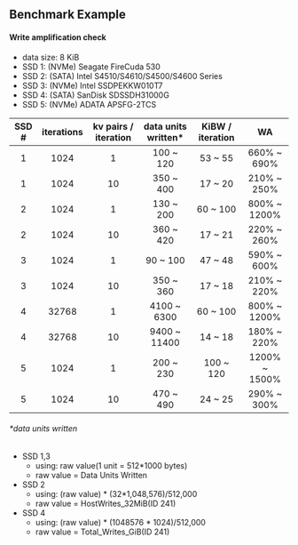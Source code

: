 ## Benchmark Example

#### Write amplification check

- data size: 8 KiB
- SSD 1: (NVMe) Seagate FireCuda 530
- SSD 2: (SATA) Intel S4510/S4610/S4500/S4600 Series
- SSD 3: (NVMe) Intel SSDPEKKW010T7
- SSD 4: (SATA) SanDisk SDSSDH31000G
- SSD 5: (NVMe) ADATA APSFG-2TCS

| SSD # | iterations | kv pairs / iteration | data units written\* | KiBW / iteration | WA            |
|:-----:|:----------:|:--------------------:|:--------------------:|:----------------:|:-------------:|
| 1     | 1024       | 1                    |  100 ~   120         |  53 ~  55        |  660% ~  690% |
| 1     | 1024       | 10                   |  350 ~   400         |  17 ~  20        |  210% ~  250% |
| 2     | 1024       | 1                    |  130 ~   200         |  60 ~ 100        |  800% ~ 1200% |
| 2     | 1024       | 10                   |  360 ~   420         |  17 ~  21        |  220% ~  260% |
| 3     | 1024       | 1                    |   90 ~   100         |  47 ~  48        |  590% ~  600% |
| 3     | 1024       | 10                   |  350 ~   360         |  17 ~  18        |  210% ~  220% |
| 4     | 32768      | 1                    | 4100 ~  6300         |  60 ~ 100        |  800% ~ 1200% |
| 4     | 32768      | 10                   | 9400 ~ 11400         |  14 ~  18        |  180% ~  220% |
| 5     | 1024       | 1                    |  200 ~   230         | 100 ~ 120        | 1200% ~ 1500% |
| 5     | 1024       | 10                   |  470 ~   490         |  24 ~  25        |  290% ~  300% |

###### \*data units written

- SSD 1,3
    - using: raw value(1 unit = 512\*1000 bytes)
    - raw value = Data Units Written
- SSD 2
    - using: (raw value) \* (32\*1,048,576)/512,000
    - raw value = HostWrites\_32MiB(ID 241)
- SSD 4
    - using: (raw value) \* (1048576 \* 1024)/512,000
    - raw value = Total\_Writes\_GiB(ID 241)
